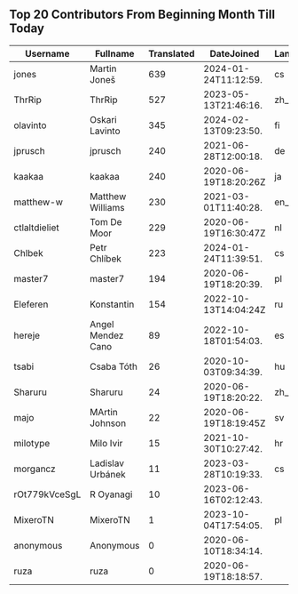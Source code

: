 ## Top 20 Contributors From Beginning Month Till Today ##
|Username|Fullname|Translated|DateJoined|Language|
|--------|--------|----------|----------|-------|
|jones|Martin Joneš|639|2024-01-24T11:12:59.|cs|
|ThrRip|ThrRip|527|2023-05-13T21:46:16.|zh_Hans|
|olavinto|Oskari Lavinto|345|2024-02-13T09:23:50.|fi|
|jprusch|jprusch|240|2021-06-28T12:00:18.|de|
|kaakaa|kaakaa|240|2020-06-19T18:20:26Z|ja|
|matthew-w|Matthew Williams|230|2021-03-01T11:40:28.|en_AU|
|ctlaltdieliet|Tom De Moor|229|2020-06-19T16:30:47Z|nl|
|Chlbek|Petr Chlíbek|223|2024-01-24T11:39:51.|cs|
|master7|master7|194|2020-06-19T18:20:39.|pl|
|Eleferen|Konstantin|154|2022-10-13T14:04:24Z|ru|
|hereje|Angel Mendez Cano|89|2022-10-18T01:54:03.|es|
|tsabi|Csaba Tóth|26|2020-10-03T09:34:39.|hu|
|Sharuru|Sharuru|24|2020-06-19T18:20:22.|zh_Hans|
|majo|MArtin Johnson|22|2020-06-19T18:19:45Z|sv|
|milotype|Milo Ivir|15|2021-10-30T10:27:42.|hr|
|morgancz|Ladislav Urbánek|11|2023-03-28T10:19:33.|cs|
|rOt779kVceSgL|R Oyanagi|10|2023-06-16T02:12:43.||
|MixeroTN|MixeroTN|1|2023-10-04T17:54:05.|pl|
|anonymous|Anonymous|0|2020-06-10T18:34:14.||
|ruza|ruza|0|2020-06-19T18:18:57.||
